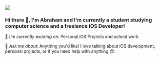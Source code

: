 <img src="https://images.unsplash.com/photo-1531297484001-80022131f5a1?ixlib=rb-1.2.1&auto=format&fit=crop&w=975&h=300&q=80"/>

### Hi there 👋, I'm Abraham and I'm currently a student studying computer science and a freelance iOS Developer!

<!--
**Abruuham/Abruuham** is a ✨ _special_ ✨ repository because its `README.md` (this file) appears on your GitHub profile.


- 🔭 I’m currently working on ...
- 🌱 I’m currently learning ...
- 👯 I’m looking to collaborate on ...
- 🤔 I’m looking for help with ...
- 💬 Ask me about ...
- 📫 How to reach me: ...
- 😄 Pronouns: ...
- ⚡ Fun fact: ...
-->
 🔭 *I’m currently working on*: Personal iOS Projects and school work
 
 💬 *Ask me about*: Anything you'd like! I love talking about iOS development, personal projects, or if you need help with anything 😊. 
